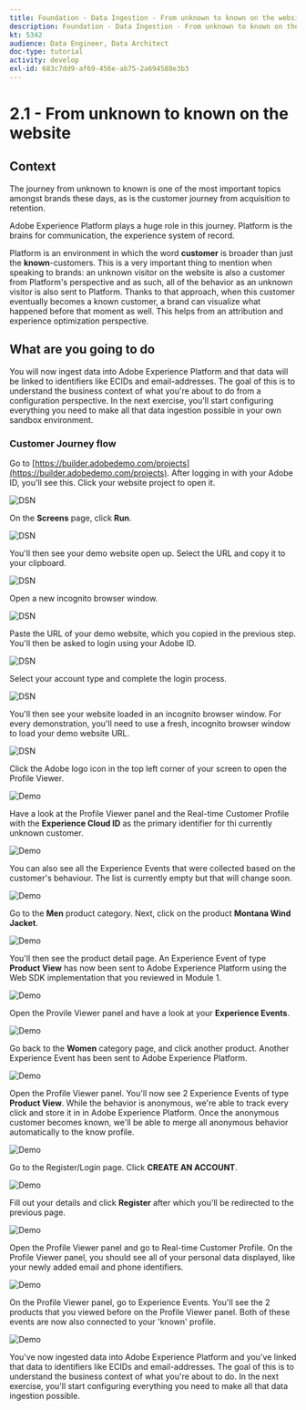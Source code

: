 ```yaml
---
title: Foundation - Data Ingestion - From unknown to known on the website
description: Foundation - Data Ingestion - From unknown to known on the website
kt: 5342
audience: Data Engineer, Data Architect
doc-type: tutorial
activity: develop
exl-id: 683c7dd9-af69-456e-ab75-2a694588e3b3
---
```

# 2.1 - From unknown to known on the website

## Context

The journey from unknown to known is one of the most important topics amongst brands these days, as is the customer journey from acquisition to retention. 

Adobe Experience Platform plays a huge role in this journey. Platform is the brains for communication, the experience system of record.

Platform is an environment in which the word **customer** is broader than just the **known**-customers. This is a very important thing to mention when speaking to brands: an unknown visitor on the website is also a customer from Platform's perspective and as such, all of the behavior as an unknown visitor is also sent to Platform. Thanks to that approach, when this customer eventually becomes a known customer, a brand can visualize what happened before that moment as well. This helps from an attribution and experience optimization perspective.

## What are you going to do

You will now ingest data into Adobe Experience Platform and that data will be linked to identifiers like ECIDs and email-addresses. The goal of this is to understand the business context of what you're about to do from a configuration perspective. In the next exercise, you'll start configuring everything you need to make all that data ingestion possible in your own sandbox environment.

### Customer Journey flow

Go to [https://builder.adobedemo.com/projects](https://builder.adobedemo.com/projects). After logging in with your Adobe ID, you'll see this. Click your website project to open it.

![DSN](../images/web8.png)

On the **Screens** page, click **Run**. 

![DSN](../module1/images/web2.png)

You'll then see your demo website open up. Select the URL and copy it to your clipboard.

![DSN](../images/web3.png)

Open a new incognito browser window.

![DSN](../images/web4.png)

Paste the URL of your demo website, which you copied in the previous step. You'll then be asked to login using your Adobe ID.

![DSN](../images/web5.png)

Select your account type and complete the login process.

![DSN](../images/web6.png)

You'll then see your website loaded in an incognito browser window. For every demonstration, you'll need to use a fresh, incognito browser window to load your demo website URL.

![DSN](../images/web7.png)

Click the Adobe logo icon in the top left corner of your screen to open the Profile Viewer.
  
![Demo](./images/pv1.png)

Have a look at the Profile Viewer panel and the Real-time Customer Profile with the **Experience Cloud ID** as the primary identifier for thi currently unknown customer.
      
![Demo](./images/pv2.png)

You can also see all the Experience Events that were collected based on the customer's behaviour. The list is currently empty but that will change soon.

![Demo](../module2/images/pv3.png)

Go to the **Men** product category. Next, click on the product **Montana Wind Jacket**.

![Demo](../module2/images/pv4.png)

You'll then see the product detail page. An Experience Event of type **Product View** has now been sent to Adobe Experience Platform using the Web SDK implementation that you reviewed in Module 1. 
  
![Demo](../module2/images/pv5.png)
  
Open the Provile Viewer panel and have a look at your **Experience Events**.
  
![Demo](../module2/images/pv6.png)
  
Go back to the **Women** category page, and click another product. Another Experience Event has been sent to Adobe Experience Platform. 
  
![Demo](../module2/images/pv7.png)
  
Open the Profile Viewer panel. You'll now see 2 Experience Events of type **Product View**. While the behavior is anonymous, we're able to track every click and store it in in Adobe Experience Platform. Once the anonymous customer becomes known, we'll be able to merge all anonymous behavior automatically to the know profile.
  
![Demo](../module2/images/pv8.png)

Go to the Register/Login page. Click **CREATE AN ACCOUNT**.
  
![Demo](../module2/images/pv9.png)
  
Fill out your details and click **Register** after which you'll be redirected to the previous page. 

![Demo](../module2/images/pv10.png)

Open the Profile Viewer panel and go to Real-time Customer Profile. On the Profile Viewer panel, you should see all of your personal data displayed, like your newly added email and phone identifiers.
  
![Demo](../module2/images/pv11.png)

On the Profile Viewer panel, go to Experience Events. You'll see the 2 products that you viewed before on the Profile Viewer panel. Both of these events are now also connected to your 'known' profile.

![Demo](../module2/images/pv12.png)
  
You've now ingested data into Adobe Experience Platform and you've linked that data to identifiers like ECIDs and email-addresses. The goal of this is to understand the business context of what you're about to do. In the next exercise, you'll start configuring everything you need to make all that data ingestion possible.
